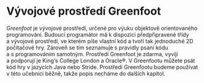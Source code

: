 # Vývojové prostředí Greenfoot

_Greenfoot_ je vývojové prostředí, určené pro výuku objektově orientovaného programování. Budoucí programátor má k&nbsp;dispozici předpřipravené třídy a&nbsp;vývojové prostředí, ve kterém píše vlastní kód a&nbsp;tvoří tak jednoduché 2D počítačové hry. Zároveň se tím seznamuje s&nbsp;pravidly psaní kódu a&nbsp;s&nbsp;programováním samotným. Prostředí Greenfoot je zdarma, vyvíjí a&nbsp;podporují je King‘s College London a&nbsp;Oracle®. V&nbsp;Greenfootu můžete psát kód hry v&nbsp;jazycích Java nebo Stride.
Prostředí Greenfootu budeme používat v&nbsp;této učebnici běžně, takže popis necháme do dalších kapitol.

 
 
 
 
 
 

